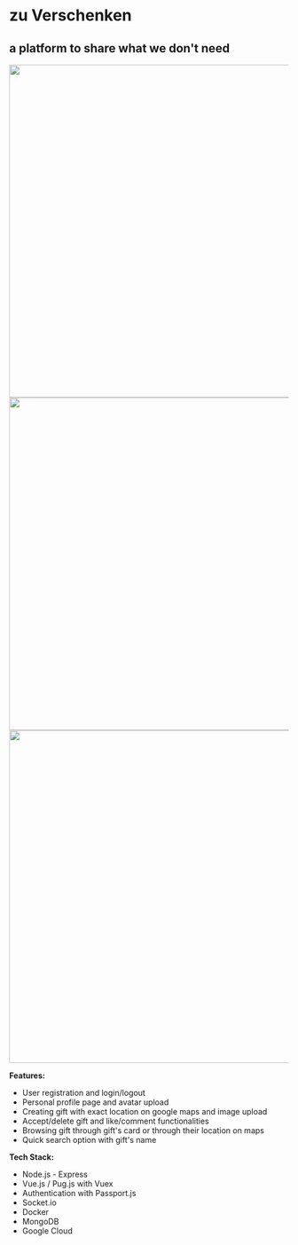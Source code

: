 # zu Verschenken
## a platform to share what we don't need

<img width=600 src='https://i.imgur.com/wZsqYvY.gif'/>
<img width=600 src='https://i.imgur.com/0G7a8H9.gif'/>
<img width=600 src='https://i.imgur.com/cO3Ux4Q.gif'/>

**Features:**
- User registration and login/logout
- Personal profile page and avatar upload
- Creating gift with exact location on google maps and image upload
- Accept/delete gift and like/comment functionalities
- Browsing gift through gift's card or through their location on maps
- Quick search option with gift's name

**Tech Stack:**
- Node.js - Express
- Vue.js / Pug.js with Vuex
- Authentication with Passport.js
- Socket.io
- Docker
- MongoDB
- Google Cloud
